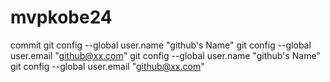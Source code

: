 # mvpkobe24
commit
git config --global user.name "github's Name"
git config --global user.email "github@xx.com"
git config --global user.name "github's Name"
git config --global user.email "github@xx.com"
